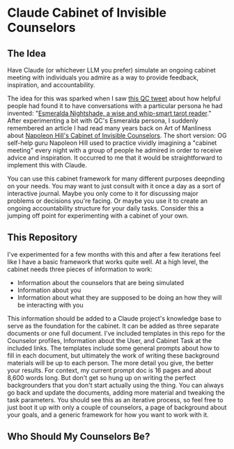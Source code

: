 # Claude Cabinet of Invisible Counselors

## The Idea
Have Claude (or whichever LLM you prefer) simulate an ongoing cabinet meeting with individuals you admire as a way to provide feedback, inspiration, and accountability. 

The idea for this was sparked when I saw [this QC tweet](https://x.com/QiaochuYuan/status/1854250814841467008) about how helpful people had found it to have conversations with a particular persona he had invented: "[Esmeralda Nightshade, a wise and whip-smart tarot reader](https://x.com/QiaochuYuan/status/1852517808619589776)." After experimenting a bit with QC's Esmeralda persona, I suddenly remembered an article I had read many years back on Art of Manliness about [Napoleon Hill's Cabinet of Invisible Counselors](https://www.artofmanliness.com/character/advice/the-cabinet-of-invisible-counselors/). The short version: OG self-help guru Napoleon Hill used to practice vividly imagining a "cabinet meeting" every night with a group of people he admired in order to receive advice and inspiration. It occurred to me that it would be straightforward to implement this with Claude.

You can use this cabinet framework for many different purposes deepnding on your needs. You may want to just consult with it once a day as a sort of interactive journal. Maybe you only come to it for discussing major problems or decisions you're facing. Or maybe you use it to create an ongoing accountability structure for your daily tasks. Consider this a jumping off point for experimenting with a cabinet of your own.

## This Repository
I've experimented for a few months with this and after a few iterations feel like I have a basic framework that works quite well. At a high level, the cabinet needs three pieces of information to work: 
- Information about the counselors that are being simulated
- Information about you
- Information about what they are supposed to be doing an how they will be interacting with you

This information should be added to a Claude project's knowledge base to serve as the foundation for the cabinet. It can be added as three separate documents or one full document. I've included templates in this repo for the Counselor profiles, Information about the User, and Cabinet Task at the included links. The templates include some general prompts about how to fill in each document, but ultimately the work of writing these background materials will be up to each person. The more detail you give, the better your results. For context, my current prompt doc is 16 pages and about 8,600 words long. But don't get so hung up on writing the perfect backgrounders that you don't start actually using the thing. You can always go back and update the documents, adding more material and tweaking the task parameters. You should see this as an iterative process, so feel free to just boot it up with only a couple of counselors, a page of background about your goals, and a generic framework for how you want to work with it. 

## Who Should My Counselors Be? 

